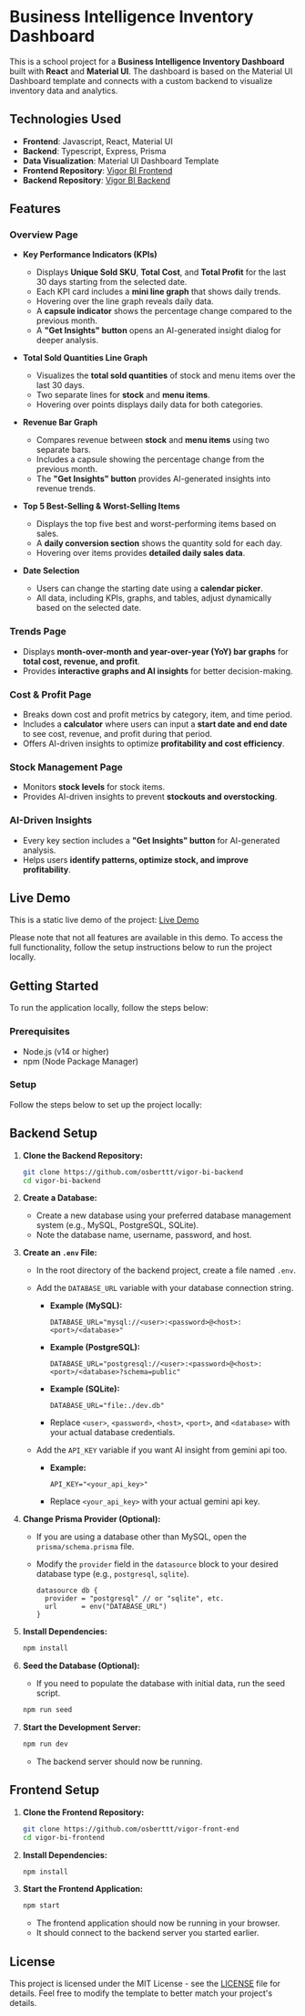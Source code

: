 # Business Intelligence Inventory Dashboard

This is a school project for a **Business Intelligence Inventory Dashboard** built with **React** and **Material UI**. The dashboard is based on the Material UI Dashboard template and connects with a custom backend to visualize inventory data and analytics.

## Technologies Used

- **Frontend**: Javascript, React, Material UI
- **Backend**: Typescript, Express, Prisma
- **Data Visualization**: Material UI Dashboard Template
- **Frontend Repository**: [Vigor BI Frontend](https://github.com/osberttt/vigor-bi-frontend)
- **Backend Repository**: [Vigor BI Backend](https://github.com/osberttt/vigor-bi-backend)

## Features

### Overview Page
- **Key Performance Indicators (KPIs)**
  - Displays **Unique Sold SKU**, **Total Cost**, and **Total Profit** for the last 30 days starting from the selected date.
  - Each KPI card includes a **mini line graph** that shows daily trends.
  - Hovering over the line graph reveals daily data.
  - A **capsule indicator** shows the percentage change compared to the previous month.
  - A **"Get Insights" button** opens an AI-generated insight dialog for deeper analysis.

- **Total Sold Quantities Line Graph**
  - Visualizes the **total sold quantities** of stock and menu items over the last 30 days.
  - Two separate lines for **stock** and **menu items**.
  - Hovering over points displays daily data for both categories.

- **Revenue Bar Graph**
  - Compares revenue between **stock** and **menu items** using two separate bars.
  - Includes a capsule showing the percentage change from the previous month.
  - The **"Get Insights" button** provides AI-generated insights into revenue trends.

- **Top 5 Best-Selling & Worst-Selling Items**
  - Displays the top five best and worst-performing items based on sales.
  - A **daily conversion section** shows the quantity sold for each day.
  - Hovering over items provides **detailed daily sales data**.

- **Date Selection**
  - Users can change the starting date using a **calendar picker**.
  - All data, including KPIs, graphs, and tables, adjust dynamically based on the selected date.

### Trends Page
- Displays **month-over-month and year-over-year (YoY) bar graphs** for **total cost, revenue, and profit**.
- Provides **interactive graphs and AI insights** for better decision-making.

### Cost & Profit Page
- Breaks down cost and profit metrics by category, item, and time period.
- Includes a **calculator** where users can input a **start date and end date** to see cost, revenue, and profit during that period.
- Offers AI-driven insights to optimize **profitability and cost efficiency**.

### Stock Management Page
- Monitors **stock levels** for stock items.
- Provides AI-driven insights to prevent **stockouts and overstocking**.

### AI-Driven Insights
- Every key section includes a **"Get Insights" button** for AI-generated analysis.
- Helps users **identify patterns, optimize stock, and improve profitability**.

## Live Demo

This is a static live demo of the project: [Live Demo](https://splendid-dolphin-5c913e.netlify.app/)

Please note that not all features are available in this demo. To access the full functionality, follow the setup instructions below to run the project locally.

## Getting Started

To run the application locally, follow the steps below:

### Prerequisites

- Node.js (v14 or higher)
- npm (Node Package Manager)

### Setup

Follow the steps below to set up the project locally:

## Backend Setup

1.  **Clone the Backend Repository:**

    ```bash
    git clone https://github.com/osberttt/vigor-bi-backend
    cd vigor-bi-backend
    ```

2.  **Create a Database:**

    * Create a new database using your preferred database management system (e.g., MySQL, PostgreSQL, SQLite).
    * Note the database name, username, password, and host.

3.  **Create an `.env` File:**

    * In the root directory of the backend project, create a file named `.env`.
    * Add the `DATABASE_URL` variable with your database connection string.

        * **Example (MySQL):**

            ```
            DATABASE_URL="mysql://<user>:<password>@<host>:<port>/<database>"
            ```

        * **Example (PostgreSQL):**

            ```
            DATABASE_URL="postgresql://<user>:<password>@<host>:<port>/<database>?schema=public"
            ```

        * **Example (SQLite):**

            ```
            DATABASE_URL="file:./dev.db"
            ```

        * Replace `<user>`, `<password>`, `<host>`, `<port>`, and `<database>` with your actual database credentials.
    * Add the `API_KEY` variable if you want AI insight from gemini api too.

        * **Example:**

            ```
            API_KEY="<your_api_key>"
            ```
        * Replace `<your_api_key>` with your actual gemini api key.

4.  **Change Prisma Provider (Optional):**

    * If you are using a database other than MySQL, open the `prisma/schema.prisma` file.
    * Modify the `provider` field in the `datasource` block to your desired database type (e.g., `postgresql`, `sqlite`).

        ```prisma
        datasource db {
          provider = "postgresql" // or "sqlite", etc.
          url      = env("DATABASE_URL")
        }
        ```

5.  **Install Dependencies:**

    ```bash
    npm install
    ```

6.  **Seed the Database (Optional):**

    * If you need to populate the database with initial data, run the seed script.

    ```bash
    npm run seed
    ```

7.  **Start the Development Server:**

    ```bash
    npm run dev
    ```

    * The backend server should now be running.

## Frontend Setup

1.  **Clone the Frontend Repository:**

    ```bash
    git clone https://github.com/osberttt/vigor-front-end
    cd vigor-bi-frontend
    ```

2.  **Install Dependencies:**

    ```bash
    npm install
    ```

3.  **Start the Frontend Application:**

    ```bash
    npm start
    ```

    * The frontend application should now be running in your browser.
    * It should connect to the backend server you started earlier.

## License

This project is licensed under the MIT License - see the [LICENSE](LICENSE) file for details.
Feel free to modify the template to better match your project's details.
